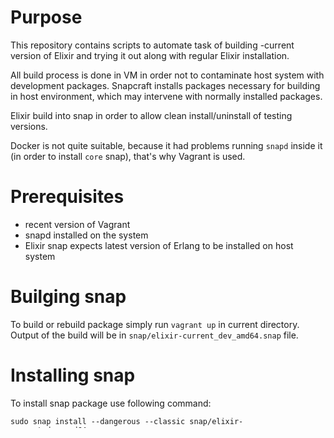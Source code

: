 
# Purpose

This repository contains scripts to automate task of building -current version of Elixir and trying it out along with regular Elixir installation.

All build process is done in VM in order not to contaminate host system with
development packages. Snapcraft installs packages necessary for building in
host environment, which may intervene with normally installed packages.

Elixir build into snap in order to allow clean install/uninstall of testing versions.

Docker is not quite suitable, because it had problems running `snapd` inside it
(in order to install `core` snap), that's why Vagrant is used.

# Prerequisites

 - recent version of Vagrant
 - snapd installed on the system
 - Elixir snap expects latest version of Erlang to be installed on host system

# Builging snap

 To build or rebuild package simply run `vagrant up` in current directory.
 Output of the build will be in `snap/elixir-current_dev_amd64.snap` file.

# Installing snap

 To install snap package use following command:

 ```
 sudo snap install --dangerous --classic snap/elixir-current_dev_amd64.snap
 ```

 Please note that it uses classical confinement in ordet to give `mix` access to
 `git` and other locally installed tools. This means it is not isolated in snap
 directory, but can access all your system information.

 `--dangerous` necessary to allow installation of unsigned snaps.

# Running

 Use there commands (available under `/snap/bin/` path):

 * elixir-current.elixir
 * elixir-current.elixirc
 * elixir-current.iex
 * elixir-current.mix



